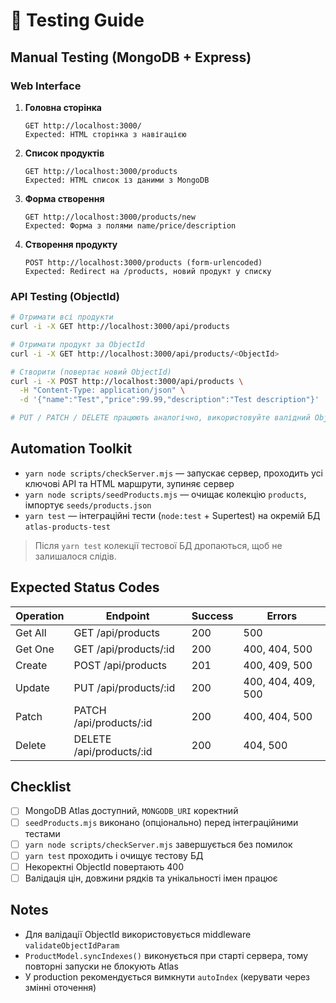 # 🧪 Testing Guide

## Manual Testing (MongoDB + Express)

### Web Interface

1. **Головна сторінка**
   ```
   GET http://localhost:3000/
   Expected: HTML сторінка з навігацією
   ```
2. **Список продуктів**
   ```
   GET http://localhost:3000/products
   Expected: HTML список із даними з MongoDB
   ```
3. **Форма створення**
   ```
   GET http://localhost:3000/products/new
   Expected: Форма з полями name/price/description
   ```
4. **Створення продукту**
   ```
   POST http://localhost:3000/products (form-urlencoded)
   Expected: Redirect на /products, новий продукт у списку
   ```

### API Testing (ObjectId)

```bash
# Отримати всі продукти
curl -i -X GET http://localhost:3000/api/products

# Отримати продукт за ObjectId
curl -i -X GET http://localhost:3000/api/products/<ObjectId>

# Створити (повертає новий ObjectId)
curl -i -X POST http://localhost:3000/api/products \
  -H "Content-Type: application/json" \
  -d '{"name":"Test","price":99.99,"description":"Test description"}'

# PUT / PATCH / DELETE працюють аналогічно, використовуйте валідний ObjectId
```

## Automation Toolkit

- `yarn node scripts/checkServer.mjs` — запускає сервер, проходить усі ключові API та HTML маршрути, зупиняє сервер
- `yarn node scripts/seedProducts.mjs` — очищає колекцію `products`, імпортує `seeds/products.json`
- `yarn test` — інтеграційні тести (`node:test` + Supertest) на окремій БД `atlas-products-test`

> Після `yarn test` колекції тестової БД дропаються, щоб не залишалося слідів.

## Expected Status Codes

| Operation | Endpoint                 | Success | Errors             |
| --------- | ------------------------ | ------- | ------------------ |
| Get All   | GET /api/products        | 200     | 500                |
| Get One   | GET /api/products/:id    | 200     | 400, 404, 500      |
| Create    | POST /api/products       | 201     | 400, 409, 500      |
| Update    | PUT /api/products/:id    | 200     | 400, 404, 409, 500 |
| Patch     | PATCH /api/products/:id  | 200     | 400, 404, 500      |
| Delete    | DELETE /api/products/:id | 200     | 404, 500           |

## Checklist

- [ ] MongoDB Atlas доступний, `MONGODB_URI` коректний
- [ ] `seedProducts.mjs` виконано (опціонально) перед інтеграційними тестами
- [ ] `yarn node scripts/checkServer.mjs` завершується без помилок
- [ ] `yarn test` проходить і очищує тестову БД
- [ ] Некоректні ObjectId повертають 400
- [ ] Валідація цін, довжини рядків та унікальності імен працює

## Notes

- Для валідації ObjectId використовується middleware `validateObjectIdParam`
- `ProductModel.syncIndexes()` виконується при старті сервера, тому повторні запуски не блокують Atlas
- У production рекомендується вимкнути `autoIndex` (керувати через змінні оточення)
